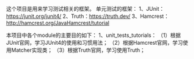 这个项目是用来学习测试相关的框架。
单元测试的框架：
1、JUnit：https://junit.org/junit4/
2、Truth：https://truth.dev/
3、Hamcrest：http://hamcrest.org/JavaHamcrest/tutorial

本项目中各个module的主要目的如下：
1、unit_tests_tutorials：
（1）根据JUnit官网，学习JUnit4的使用和习惯用法；
（2）根据Hamcrest官网，学习使用Matcher实现类；
（3）根据Truth官网，学习使用Truth；